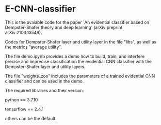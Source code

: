 # E-CNN-classifier
This is the avaiable code for the paper `An evidential classifier based on Dempster-Shafer theory and deep learning' (arXiv preprint arXiv:2103.13549).

Codes for Dempster-Shafer layer and utility layer in the file "libs", as well as the metrics "average utility".

The file demo.ipynb provides a demo how to build, train, and interfere precise and imprecise classification the evidential CNN classifier with the Dempster-Shafer layer and utility layers.

The file "weights_zoo" includes the parameters of a trained evidential CNN classifier and can be used in the demo.

The required libraries and their version:

python == 3.7.10

tensorflow == 2.4.1

others can be the default.
